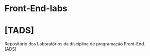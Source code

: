 # Front-End-labs
<h1>[TADS]</h1>
Repositório dos Laboratórios da disciplina de programação Front-End. (ADS)


